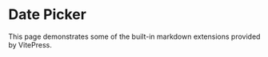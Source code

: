 # Date Picker

This page demonstrates some of the built-in markdown extensions provided by VitePress.